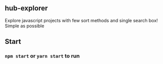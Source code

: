 ## hub-explorer
Explore javascript projects with few sort methods and single search box!
Simple as possible

## Start
### `npm start` or `yarn start` to run
